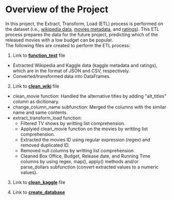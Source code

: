 # Overview of the Project
In this project, the Extract, Transform, Load (ETL) process is performed on the dataset (i.e., [wikipedia data](https://github.com/elp192/ETL-Analysis-1/blob/5f60c07dc34687ee747dd730dcf32d9d6824dc24/data/wikipedia-movies.json), [movies metadata](https://github.com/elp192/ETL-Analysis-1/blob/5f60c07dc34687ee747dd730dcf32d9d6824dc24/data/movies_metadata.csv), and [ratings](https://www.kaggle.com/rounakbanik/the-movies-dataset?select=ratings.csv)). This ETL process prepares the data for the future project, predicting which of the released movies with a low budget can be popular.<br>
The following files are created to perform the ETL process:

1. Link to [**function_test**](https://github.com/elp192/ETL-Analysis-1/blob/5f60c07dc34687ee747dd730dcf32d9d6824dc24/function_test.ipynb) file
- Extracted Wikipedia and Kaggle data (kaggle metadata and ratings), which are in the format of JSON and CSV, respectively.
- Converted/transformed data into DataFrames.

2. Link to [**clean_wiki**](https://github.com/elp192/ETL-Analysis-1/blob/5f60c07dc34687ee747dd730dcf32d9d6824dc24/clean_wiki.ipynb) file
- clean_movie function: Handled the alternative titles by adding "alt_titles" column as dicitionary.
- change_column_name subfunction: Merged the columns with the similar name and same contents.
- extract_transform_load function: 
  - Filtered TV shows by writting list comprehension.<br>
  - Applyied clean_movie function on the movies by writting list comprehension.<br>
  - Extracted the movies ID using regular expression (regex) and removed duplicated ID.<br>
  - Removed null columns by writting list comprehension.<br>
  - Cleaned Box Office, Budget, Release date, and Running Time columns by using regex, map(), apply() methods and/or parse_dollars subfunction (convert extracted values to a numeric values).<br>

3. Link to [**clean_kaggle**](https://github.com/elp192/ETL-Analysis-1/blob/5cf1a0a36f9e75327cc626a2110d67e7649eb21c/clean_kaggle.ipynb) file


4. Link to [**create_database**](https://github.com/elp192/ETL-Analysis-1/blob/5cf1a0a36f9e75327cc626a2110d67e7649eb21c/create_database.ipynb)






